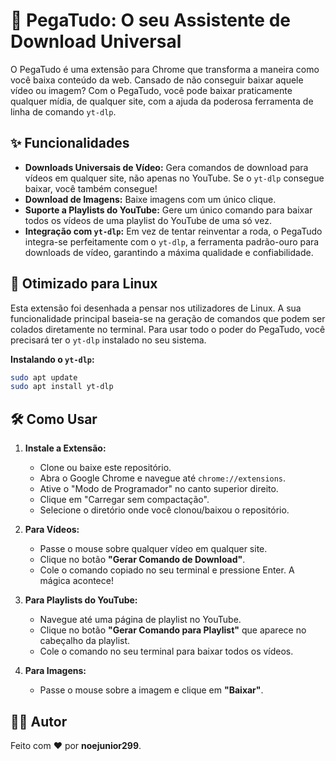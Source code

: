 # 🚀 PegaTudo: O seu Assistente de Download Universal

O PegaTudo é uma extensão para Chrome que transforma a maneira como você baixa conteúdo da web. Cansado de não conseguir baixar aquele vídeo ou imagem? Com o PegaTudo, você pode baixar praticamente qualquer mídia, de qualquer site, com a ajuda da poderosa ferramenta de linha de comando `yt-dlp`.

## ✨ Funcionalidades

*   **Downloads Universais de Vídeo:** Gera comandos de download para vídeos em qualquer site, não apenas no YouTube. Se o `yt-dlp` consegue baixar, você também consegue!
*   **Download de Imagens:** Baixe imagens com um único clique.
*   **Suporte a Playlists do YouTube:** Gere um único comando para baixar todos os vídeos de uma playlist do YouTube de uma só vez.
*   **Integração com `yt-dlp`:** Em vez de tentar reinventar a roda, o PegaTudo integra-se perfeitamente com o `yt-dlp`, a ferramenta padrão-ouro para downloads de vídeo, garantindo a máxima qualidade e confiabilidade.

## 🐧 Otimizado para Linux

Esta extensão foi desenhada a pensar nos utilizadores de Linux. A sua funcionalidade principal baseia-se na geração de comandos que podem ser colados diretamente no terminal. Para usar todo o poder do PegaTudo, você precisará ter o `yt-dlp` instalado no seu sistema.

**Instalando o `yt-dlp`:**
```bash
sudo apt update
sudo apt install yt-dlp
```

## 🛠️ Como Usar

1.  **Instale a Extensão:**
    *   Clone ou baixe este repositório.
    *   Abra o Google Chrome e navegue até `chrome://extensions`.
    *   Ative o "Modo de Programador" no canto superior direito.
    *   Clique em "Carregar sem compactação".
    *   Selecione o diretório onde você clonou/baixou o repositório.

2.  **Para Vídeos:**
    *   Passe o mouse sobre qualquer vídeo em qualquer site.
    *   Clique no botão **"Gerar Comando de Download"**.
    *   Cole o comando copiado no seu terminal e pressione Enter. A mágica acontece!

3.  **Para Playlists do YouTube:**
    *   Navegue até uma página de playlist no YouTube.
    *   Clique no botão **"Gerar Comando para Playlist"** que aparece no cabeçalho da playlist.
    *   Cole o comando no seu terminal para baixar todos os vídeos.

4.  **Para Imagens:**
    *   Passe o mouse sobre a imagem e clique em **"Baixar"**.

## 👨‍💻 Autor

Feito com ❤️ por **noejunior299**.
